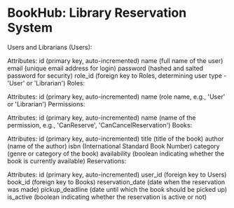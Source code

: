 # BookHub: Library Reservation System

Users and Librarians (Users):

Attributes:
id (primary key, auto-incremented)
name (full name of the user)
email (unique email address for login)
password (hashed and salted password for security)
role_id (foreign key to Roles, determining user type - 'User' or 'Librarian')
Roles:

Attributes:
id (primary key, auto-incremented)
name (role name, e.g., 'User' or 'Librarian')
Permissions:

Attributes:
id (primary key, auto-incremented)
name (name of the permission, e.g., 'CanReserve', 'CanCancelReservation')
Books:

Attributes:
id (primary key, auto-incremented)
title (title of the book)
author (name of the author)
isbn (International Standard Book Number)
category (genre or category of the book)
availability (boolean indicating whether the book is currently available)
Reservations:

Attributes:
id (primary key, auto-incremented)
user_id (foreign key to Users)
book_id (foreign key to Books)
reservation_date (date when the reservation was made)
pickup_deadline (date until which the book should be picked up)
is_active (boolean indicating whether the reservation is active or not)